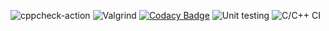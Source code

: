 ![cppcheck-action](https://github.com/stepin105186/Miniproject-105186/workflows/cppcheck-action/badge.svg)
![Valgrind](https://github.com/stepin105186/Miniproject-105186/workflows/Valgrind/badge.svg)
[![Codacy Badge](https://app.codacy.com/project/badge/Grade/13d4cc92e3644fa99ea92ec48e4043dd)](https://www.codacy.com/gh/stepin105186/GuessNumber/dashboard?utm_source=github.com&amp;utm_medium=referral&amp;utm_content=stepin105186/GuessNumber&amp;utm_campaign=Badge_Grade)
![Unit testing](https://github.com/stepin105186/GuessNumber/workflows/Unit%20testing/badge.svg)
![C/C++ CI](https://github.com/stepin105186/guessnumber/workflows/C/C++%20CI/badge.svg)
